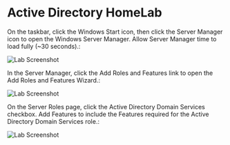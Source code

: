 <!DOCTYPE html>
<html lang="en">
<head>
    <meta charset="UTF-8">
    <meta name="viewport" content="width=device-width, initial-scale=1.0">
    <title>In this exercise, we will create two domains (and two domain controllers) - one using the Server Manager GUI, and one using PowerShell. We will then create users and groups in each domain using the Active Directory Users and Computers GUI and PowerShell.</title>
</head>
<body>
    <h1>Active Directory HomeLab</h1>
    <p> On the taskbar, click the Windows Start icon, then click the Server Manager icon to open the Windows Server Manager. Allow Server Manager time to load fully (~30 seconds).:</p>
    <img src="https://i.imgur.com/nWZPIb2.png" alt="Lab Screenshot" style="max-width: 100%; height: auto;">
    <p> In the Server Manager, click the Add Roles and Features link to open the Add Roles and Features Wizard.:</p>
    <img src="https://i.imgur.com/t1GQeQv.png" alt="Lab Screenshot" style="max-width: 100%; height: auto;">
    <p> On the Server Roles page, click the Active Directory Domain Services checkbox. Add Features to include the Features required for the Active Directory Domain Services role.:</p>
    <img src="https://i.imgur.com/vR21luf.png" alt="Lab Screenshot" style="max-width: 100%; height: auto;">
</body>
</html>
